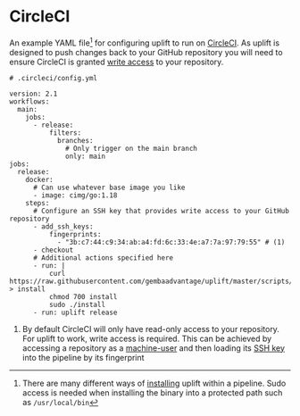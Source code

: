 # CircleCI

An example YAML file[^1] for configuring uplift to run on [CircleCI](https://circleci.com). As uplift is designed to push changes back to your GitHub repository you will need to ensure CircleCI is granted [write access](https://circleci.com/docs/2.0/gh-bb-integration) to your repository.

```{ .yaml .annotate linenums="1" }
# .circleci/config.yml

version: 2.1
workflows:
  main:
    jobs:
      - release:
          filters:
            branches:
              # Only trigger on the main branch
              only: main
jobs:
  release:
    docker:
      # Can use whatever base image you like
      - image: cimg/go:1.18
    steps:
      # Configure an SSH key that provides write access to your GitHub repository
      - add_ssh_keys:
          fingerprints:
            - "3b:c7:44:c9:34:ab:a4:fd:6c:33:4e:a7:7a:97:79:55" # (1)
      - checkout
      # Additional actions specified here
      - run: |
          curl https://raw.githubusercontent.com/gembaadvantage/uplift/master/scripts/install > install
          chmod 700 install
          sudo ./install
      - run: uplift release
```

1. By default CircleCI will only have read-only access to your repository. For uplift to work, write access is required. This can be achieved by accessing a repository as a [machine-user](https://circleci.com/docs/2.0/gh-bb-integration/#controlling-access-via-a-machine-user) and then loading its [SSH key](https://circleci.com/docs/2.0/configuration-reference/#add-ssh-keys) into the pipeline by its fingerprint

[^1]: There are many different ways of [installing](../install.md) uplift within a pipeline. Sudo access is needed when installing the binary into a protected path such as `/usr/local/bin`
